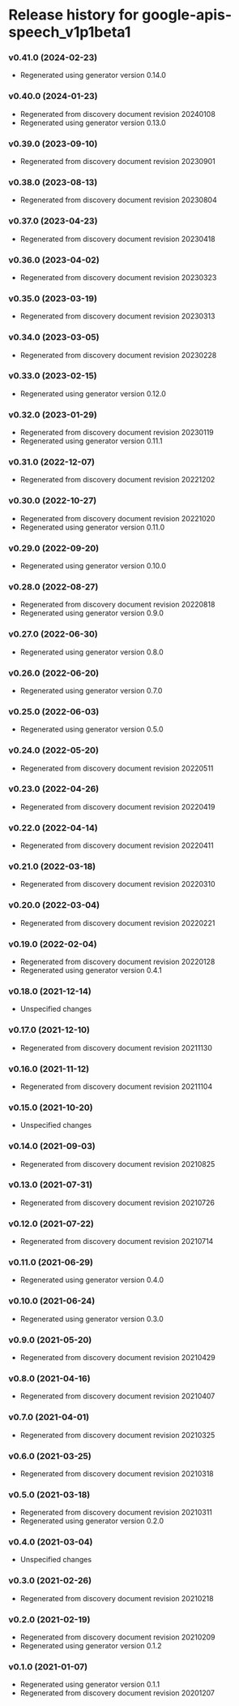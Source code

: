 # Release history for google-apis-speech_v1p1beta1

### v0.41.0 (2024-02-23)

* Regenerated using generator version 0.14.0

### v0.40.0 (2024-01-23)

* Regenerated from discovery document revision 20240108
* Regenerated using generator version 0.13.0

### v0.39.0 (2023-09-10)

* Regenerated from discovery document revision 20230901

### v0.38.0 (2023-08-13)

* Regenerated from discovery document revision 20230804

### v0.37.0 (2023-04-23)

* Regenerated from discovery document revision 20230418

### v0.36.0 (2023-04-02)

* Regenerated from discovery document revision 20230323

### v0.35.0 (2023-03-19)

* Regenerated from discovery document revision 20230313

### v0.34.0 (2023-03-05)

* Regenerated from discovery document revision 20230228

### v0.33.0 (2023-02-15)

* Regenerated using generator version 0.12.0

### v0.32.0 (2023-01-29)

* Regenerated from discovery document revision 20230119
* Regenerated using generator version 0.11.1

### v0.31.0 (2022-12-07)

* Regenerated from discovery document revision 20221202

### v0.30.0 (2022-10-27)

* Regenerated from discovery document revision 20221020
* Regenerated using generator version 0.11.0

### v0.29.0 (2022-09-20)

* Regenerated using generator version 0.10.0

### v0.28.0 (2022-08-27)

* Regenerated from discovery document revision 20220818
* Regenerated using generator version 0.9.0

### v0.27.0 (2022-06-30)

* Regenerated using generator version 0.8.0

### v0.26.0 (2022-06-20)

* Regenerated using generator version 0.7.0

### v0.25.0 (2022-06-03)

* Regenerated using generator version 0.5.0

### v0.24.0 (2022-05-20)

* Regenerated from discovery document revision 20220511

### v0.23.0 (2022-04-26)

* Regenerated from discovery document revision 20220419

### v0.22.0 (2022-04-14)

* Regenerated from discovery document revision 20220411

### v0.21.0 (2022-03-18)

* Regenerated from discovery document revision 20220310

### v0.20.0 (2022-03-04)

* Regenerated from discovery document revision 20220221

### v0.19.0 (2022-02-04)

* Regenerated from discovery document revision 20220128
* Regenerated using generator version 0.4.1

### v0.18.0 (2021-12-14)

* Unspecified changes

### v0.17.0 (2021-12-10)

* Regenerated from discovery document revision 20211130

### v0.16.0 (2021-11-12)

* Regenerated from discovery document revision 20211104

### v0.15.0 (2021-10-20)

* Unspecified changes

### v0.14.0 (2021-09-03)

* Regenerated from discovery document revision 20210825

### v0.13.0 (2021-07-31)

* Regenerated from discovery document revision 20210726

### v0.12.0 (2021-07-22)

* Regenerated from discovery document revision 20210714

### v0.11.0 (2021-06-29)

* Regenerated using generator version 0.4.0

### v0.10.0 (2021-06-24)

* Regenerated using generator version 0.3.0

### v0.9.0 (2021-05-20)

* Regenerated from discovery document revision 20210429

### v0.8.0 (2021-04-16)

* Regenerated from discovery document revision 20210407

### v0.7.0 (2021-04-01)

* Regenerated from discovery document revision 20210325

### v0.6.0 (2021-03-25)

* Regenerated from discovery document revision 20210318

### v0.5.0 (2021-03-18)

* Regenerated from discovery document revision 20210311
* Regenerated using generator version 0.2.0

### v0.4.0 (2021-03-04)

* Unspecified changes

### v0.3.0 (2021-02-26)

* Regenerated from discovery document revision 20210218

### v0.2.0 (2021-02-19)

* Regenerated from discovery document revision 20210209
* Regenerated using generator version 0.1.2

### v0.1.0 (2021-01-07)

* Regenerated using generator version 0.1.1
* Regenerated from discovery document revision 20201207

